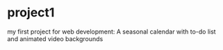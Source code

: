 # project1
my first project for web development: A seasonal calendar with to-do list and animated video backgrounds
